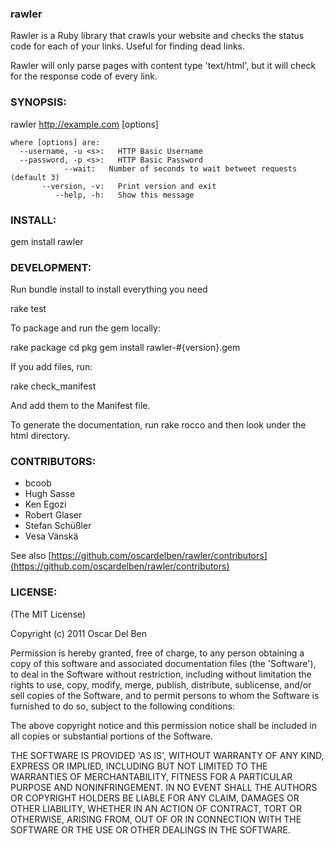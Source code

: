 ### rawler

Rawler is a Ruby library that crawls your website and checks the status code for each of your links. Useful for finding dead links.

Rawler will only parse pages with content type 'text/html', but it will check for the response code of every link.

### SYNOPSIS:

  rawler http://example.com [options]

	where [options] are:
	  --username, -u <s>:   HTTP Basic Username
	  --password, -p <s>:   HTTP Basic Password
                --wait:   Number of seconds to wait betweet requests (default 3)
	       --version, -v:   Print version and exit
	          --help, -h:   Show this message

### INSTALL:

gem install rawler

### DEVELOPMENT:

Run bundle install to install everything you need

  rake test

To package and run the gem locally:

  rake package
  cd pkg
  gem install rawler-#{version}.gem

If you add files, run:
  
  rake check_manifest

And add them to the Manifest file.

To generate the documentation, run rake rocco and then look under the html directory.

### CONTRIBUTORS:

* bcoob
* Hugh Sasse
* Ken Egozi
* Robert Glaser
* Stefan Schüßler
* Vesa Vänskä

See also [https://github.com/oscardelben/rawler/contributors](https://github.com/oscardelben/rawler/contributors)

### LICENSE:

(The MIT License)

Copyright (c) 2011 Oscar Del Ben

Permission is hereby granted, free of charge, to any person obtaining
a copy of this software and associated documentation files (the
'Software'), to deal in the Software without restriction, including
without limitation the rights to use, copy, modify, merge, publish,
distribute, sublicense, and/or sell copies of the Software, and to
permit persons to whom the Software is furnished to do so, subject to
the following conditions:

The above copyright notice and this permission notice shall be
included in all copies or substantial portions of the Software.

THE SOFTWARE IS PROVIDED 'AS IS', WITHOUT WARRANTY OF ANY KIND,
EXPRESS OR IMPLIED, INCLUDING BUT NOT LIMITED TO THE WARRANTIES OF
MERCHANTABILITY, FITNESS FOR A PARTICULAR PURPOSE AND NONINFRINGEMENT.
IN NO EVENT SHALL THE AUTHORS OR COPYRIGHT HOLDERS BE LIABLE FOR ANY
CLAIM, DAMAGES OR OTHER LIABILITY, WHETHER IN AN ACTION OF CONTRACT,
TORT OR OTHERWISE, ARISING FROM, OUT OF OR IN CONNECTION WITH THE
SOFTWARE OR THE USE OR OTHER DEALINGS IN THE SOFTWARE.
